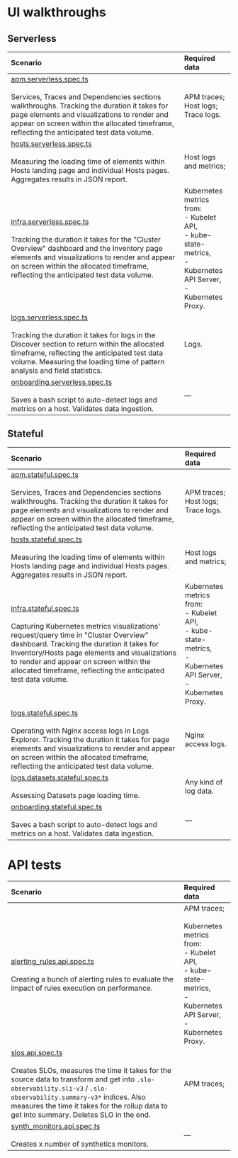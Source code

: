 # UI walkthroughs
## Serverless

| Scenario  | Required data |
| :------------ | :------------ |
| [apm.serverless.spec.ts](https://github.com/elastic/oblt-playwright/blob/main/tests/serverless/apm.serverless.spec.ts)<br><br>Services, Traces and Dependencies sections walkthroughs. Tracking the duration it takes for page elements and visualizations to render and appear on screen within the allocated timeframe, reflecting the anticipated test data volume. | APM traces;<br>Host logs;<br>Trace logs.  |
| [hosts.serverless.spec.ts](https://github.com/elastic/oblt-playwright/blob/main/tests/serverless/hosts.serverless.spec.ts)<br><br>Measuring the loading time of elements within Hosts landing page and individual Hosts pages. Aggregates results in JSON report.  | Host logs and metrics; |
| [infra.serverless.spec.ts](https://github.com/elastic/oblt-playwright/blob/main/tests/serverless/infra.serverless.spec.ts)<br><br>Tracking the duration it takes for the "Cluster Overview" dashboard and the Inventory page elements and visualizations to render and appear on screen within the allocated timeframe, reflecting the anticipated test data volume.  | Kubernetes metrics from:<br>- Kubelet API,<br>- kube-state-metrics,<br>- Kubernetes API Server,<br>- Kubernetes Proxy.  |
| [logs.serverless.spec.ts](https://github.com/elastic/oblt-playwright/blob/main/tests/serverless/logs.serverless.spec.ts)<br><br>Tracking the duration it takes for logs in the Discover section to return within the allocated timeframe, reflecting the anticipated test data volume. Measuring the loading time of pattern analysis and field statistics. | Logs.  |
| [onboarding.serverless.spec.ts](https://github.com/elastic/oblt-playwright/blob/main/tests/serverless/onboarding.serverless.spec.ts)<br><br>Saves a bash script to auto-detect logs and metrics on a host. Validates data ingestion. | — |

## Stateful

| Scenario  | Required data |
| :------------ | :------------ |
| [apm.stateful.spec.ts](https://github.com/elastic/oblt-playwright/blob/main/tests/stateful/apm.stateful.spec.ts)<br><br>Services, Traces and Dependencies sections walkthroughs. Tracking the duration it takes for page elements and visualizations to render and appear on screen within the allocated timeframe, reflecting the anticipated test data volume. | APM traces;<br>Host logs;<br>Trace logs.  |
| [hosts.stateful.spec.ts](https://github.com/elastic/oblt-playwright/blob/main/tests/stateful/hosts.stateful.spec.ts)<br><br>Measuring the loading time of elements within Hosts landing page and individual Hosts pages. Aggregates results in JSON report.  | Host logs and metrics; |
| [infra.stateful.spec.ts](https://github.com/elastic/oblt-playwright/blob/main/tests/stateful/infra.stateful.spec.ts)<br><br>Capturing Kubernetes metrics visualizations' request/query time in "Cluster Overview" dashboard. Tracking the duration it takes for Inventory/Hosts page elements and visualizations to render and appear on screen within the allocated timeframe, reflecting the anticipated test data volume.  | Kubernetes metrics from:<br>- Kubelet API,<br>- kube-state-metrics,<br>- Kubernetes API Server,<br>- Kubernetes Proxy.  |
| [logs.stateful.spec.ts](https://github.com/elastic/oblt-playwright/blob/main/tests/stateful/logs.stateful.spec.ts)<br><br>Operating with Nginx access logs in Logs Explorer. Tracking the duration it takes for page elements and visualizations to render and appear on screen within the allocated timeframe, reflecting the anticipated test data volume.  | Nginx access logs.  |
| [logs.datasets.stateful.spec.ts](https://github.com/elastic/oblt-playwright/blob/main/tests/stateful/logs.datasets.stateful.spec.ts)<br><br>Assessing Datasets page loading time.  | Any kind of log data.  |
| [onboarding.stateful.spec.ts](https://github.com/elastic/oblt-playwright/blob/main/tests/stateful/onboarding.stateful.spec.ts)<br><br>Saves a bash script to auto-detect logs and metrics on a host. Validates data ingestion. | — |

# API tests

| Scenario  | Required data |
| :------------ | :------------ |
| [alerting_rules.api.spec.ts](https://github.com/elastic/oblt-playwright/blob/main/tests/api/alerting_rules.api.spec.ts)<br><br>Creating a bunch of alerting rules to evaluate the impact of rules execution on performance.  | APM traces;<br><br>Kubernetes metrics from:<br>- Kubelet API,<br>- kube-state-metrics,<br>- Kubernetes API Server,<br>- Kubernetes Proxy. |
| [slos.api.spec.ts](https://github.com/elastic/oblt-playwright/blob/main/tests/api/slos.api.spec.ts)<br><br>Creates SLOs, measures the time it takes for the source data to transform and get into ```.slo-observability.sli-v3``` / ```.slo-observability.summary-v3*``` indices. Also measures the time it takes for the rollup data to get into summary. Deletes SLO in the end.  | APM traces; |
| [synth_monitors.api.spec.ts](https://github.com/elastic/oblt-playwright/blob/main/tests/api/synth_monitors.api.spec.ts)<br><br>Creates x number of synthetics monitors. | — |
